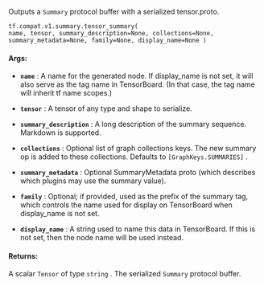 Outputs a  `Summary`  protocol buffer with a serialized tensor.proto.


<devsite-code><pre class="prettyprint lang-python" translate="no" dir="ltr" is-upgraded=""><code translate="no" dir="ltr">tf.compat.v1.summary.tensor_summary(
    name,
    tensor,
    summary_description=None,
    collections=None,
    summary_metadata=None,
    family=None,
    display_name=None
)
</code></pre></devsite-code>


#### Args:

- **`name`** : A name for the generated node. If display_name is not set, it will
also serve as the tag name in TensorBoard. (In that case, the tag
name will inherit tf name scopes.)

- **`tensor`** : A tensor of any type and shape to serialize.

- **`summary_description`** : A long description of the summary sequence. Markdown
is supported.

- **`collections`** : Optional list of graph collections keys. The new summary op is
added to these collections. Defaults to  `[GraphKeys.SUMMARIES]` .

- **`summary_metadata`** : Optional SummaryMetadata proto (which describes which
plugins may use the summary value).

- **`family`** : Optional; if provided, used as the prefix of the summary tag,
which controls the name used for display on TensorBoard when
display_name is not set.

- **`display_name`** : A string used to name this data in TensorBoard. If this is
not set, then the node name will be used instead.



#### Returns:
A scalar  `Tensor`  of type  `string` . The serialized  `Summary`  protocol
buffer.

